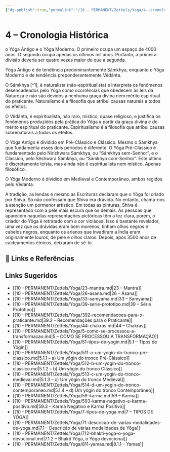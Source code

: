 ```yaml
---
{"dg-publish":true,"permalink":"/10 - PERMANENT/Zettels/Yoga/4--cronologia-historica/","title":"4 – Cronologia Histórica","tags":["source/trato-yoga","type/concept"],"noteIcon":""}
---
```



# 4 – Cronologia Histórica

o Yôga Antigo e o Yôga Moderno. O primeiro ocupa um espaço de 4000 anos. O segundo ocupa apenas os últimos mil anos. Portanto, a primeira divisão deveria ser quatro vezes maior do que a segunda.

Yôga Antigo é de tendência predominantemente Sámkhya, enquanto o Yôga Moderno é de tendência preponderantemente Vêdánta.

O Sámkhya [^1], é naturalista (não-espiritualista) e interpreta os fenômenos desencadeados pelo Yôga como ocorrências que obedecem às leis da Natureza e não são devidos a nenhuma graça divina nem mérito espiritual do praticante. Naturalismo é a filosofia que atribui causas naturais a todos os efeitos.

O Vêdánta, é espiritualista, não raro, místico, quase religioso, e justifica os fenômenos produzidos pela prática do Yôga a partir da graça divina e do mérito espiritual do praticante. Espiritualismo é a filosofia que atribui causas sobrenaturais a todos os efeitos.

O Yôga Antigo é dividido em Pré-Clássico e Clássico. Mesmo o Sámkhya que fundamenta esses dois períodos é diferente. O Yôga Pré-Clássico é fundamentado pelo Niríshwara Sámkhya, ou “Sámkhya sem-Senhor”, e o Clássico, pelo Sêshwara Sámkhya, ou “Sámkhya com-Senhor”. Este último é discretamente teísta, mas ainda não é espiritualista nem místico. Apenas filosófico.

O Yôga Moderno é dividido em Medieval e Contemporâneo, ambos regidos pelo Vêdánta.

A tradição, as lendas e mesmo as Escrituras declaram que o Yôga foi criado por Shiva. Só não confessam que Shiva era drávida. No entanto, chama-nos a atenção um pormenor artístico. Em todas as pinturas, Shiva é representado com a pele mais escura que os demais. As pessoas que aparecem naquelas representações pictóricas têm a tez clara, porém, o criador do Yôga é retratado com a cor violácea. Isso é bastante revelador, uma vez que os drávidas eram bem morenos, tinham olhos negros e cabelos negros, enquanto os arianos que invadiram a Índia eram originalmente louros, de pele e olhos claros. Depois, após 3500 anos de caldeamentos étnicos, deixaram de sê-lo.

## 🔗 Links e Referências

## Links Sugeridos

- [[10 - PERMANENT/Zettels/Yoga/23-mantra.md\|23 – Mantra]]
- [[10 - PERMANENT/Zettels/Yoga/26-asana.md\|26 – Ásana]]
- [[10 - PERMANENT/Zettels/Yoga/33-samyama.md\|33 – Samyama]]
- [[10 - PERMANENT/Zettels/Yoga/39-serie-prototipo.md\|39 – Série Protótipo]]
- [[10 - PERMANENT/Zettels/Yoga/392-recomendacoes-para-o-praticante.md\|39.2 – Recomendações para o Praticante]]
- [[10 - PERMANENT/Zettels/Yoga/44-chakras.md\|44 – Chakras]]
- [[10 - PERMANENT/Zettels/Yoga/5-como-se-processou-a-transformacao.md\|5 – COMO SE PROCESSOU A TRANSFORMAÇÃO]]
- [[10 - PERMANENT/Zettels/Yoga/51-tipos-de-yogin.md\|5.1 – Tipos de Yôgin]]
- [[10 - PERMANENT/Zettels/Yoga/511-a-um-yogin-do-tronco-pre-classico.md\|5.1.1 – a) Um yôgin do tronco Pré-Clássico]]
- [[10 - PERMANENT/Zettels/Yoga/512-b-um-yogin-do-tronco-classico.md\|5.1.2 – b) Um yôgin do tronco Clássico]]
- [[10 - PERMANENT/Zettels/Yoga/513-c-um-yogin-do-tronco-medieval.md\|5.1.3 – c) Um yôgin do tronco Medieval]]
- [[10 - PERMANENT/Zettels/Yoga/514-d-um-yogin-do-tronco-contemporaneo.md\|5.1.4 – d) Um yôgin do tronco Contemporâneo]]
- [[10 - PERMANENT/Zettels/Yoga/59-karma.md\|59 – Karma]]
- [[10 - PERMANENT/Zettels/Yoga/593-karma-negativo-e-karma-positivo.md\|59.3 – Karma Negativo e Karma Positivo]]
- [[10 - PERMANENT/Zettels/Yoga/7-tipos-de-yoga.md\|7 – TIPOS DE YÔGA]]
- [[10 - PERMANENT/Zettels/Yoga/71-descricao-de-varias-modalidades-de-yoga.md\|7.1 – Descrição de várias modalidades de Yôga]]
- [[10 - PERMANENT/Zettels/Yoga/712-bhakti-yoga-o-yoga-devocional.md\|7.1.2 – Bhakti Yôga, o Yôga devocional]]
- [[10 - PERMANENT/Zettels/Yoga/811-yamas.md\|8.1.1 – Yamas]]